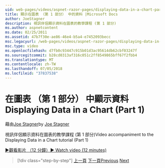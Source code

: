 ```yaml
---
uid: web-pages/videos/aspnet-razor-pages/displaying-data-in-a-chart-part-1
title: 顯示在圖表 （第 1 部分） 中的資料 |Microsoft Docs
author: JoeStagner
description: 視訊伴侶顯示資料在圖表的教學課程 (第 1 部分)
ms.author: aspnetcontent
ms.date: 02/25/2011
ms.assetid: 47b7f30e-ae86-46e4-b5a4-e7452093becc
msc.legacyurl: /web-pages/videos/aspnet-razor-pages/displaying-data-in-a-chart-part-1
msc.type: video
ms.openlocfilehash: d7fb0c93447c915b01d3ac95614db62cbf03247f
ms.sourcegitcommit: b28cd0313af316c051c2ff8549865bff67f2fbb4
ms.translationtype: MT
ms.contentlocale: zh-TW
ms.lasthandoff: 07/05/2018
ms.locfileid: "37837538"
---
```

<a name="displaying-data-in-a-chart-part-1"></a><span data-ttu-id="035a3-103">在圖表 （第 1 部分） 中顯示資料</span><span class="sxs-lookup"><span data-stu-id="035a3-103">Displaying Data in a Chart (Part 1)</span></span>
====================
<span data-ttu-id="035a3-104">藉由[Joe Stagner](https://github.com/JoeStagner)</span><span class="sxs-lookup"><span data-stu-id="035a3-104">by [Joe Stagner](https://github.com/JoeStagner)</span></span>

<span data-ttu-id="035a3-105">視訊伴侶顯示資料在圖表的教學課程 (第 1 部分)</span><span class="sxs-lookup"><span data-stu-id="035a3-105">Video accompaniment to the Displaying Data in a Chart tutorial (Part 1)</span></span>

[<span data-ttu-id="035a3-106">&#9654;觀看影片 （12 分鐘）</span><span class="sxs-lookup"><span data-stu-id="035a3-106">&#9654; Watch video (12 minutes)</span></span>](https://channel9.msdn.com/Blogs/ASP-NET-Site-Videos/displaying-data-in-a-chart-part-1)

> [!div class="step-by-step"]
> <span data-ttu-id="035a3-107">[上一頁](displaying-data-in-a-grid.md)
> [下一頁](displaying-data-in-a-chart-part-2.md)</span><span class="sxs-lookup"><span data-stu-id="035a3-107">[Previous](displaying-data-in-a-grid.md)
[Next](displaying-data-in-a-chart-part-2.md)</span></span>
